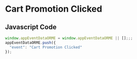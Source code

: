 # Cart Promotion Clicked

### 

## Javascript Code
```js
window.appEventDataORME = window.appEventDataORME || [];;;
appEventDataORME.push({
  "event": "Cart Promotion Clicked"
});
```








